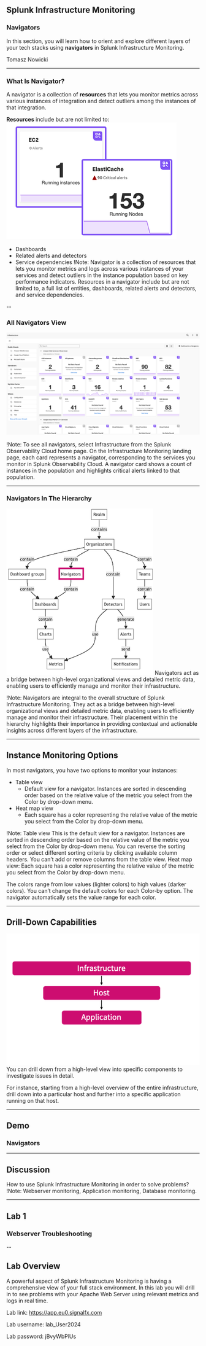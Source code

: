 ## Splunk Infrastructure Monitoring
### Navigators
In this section, you will learn how to orient and explore different layers of your tech stacks using **navigators** in Splunk Infrastructure Monitoring.

Tomasz Nowicki

---

### What Is Navigator?

A navigator is a collection of **resources** that lets you monitor metrics across various instances of integration and detect outliers among the instances of that integration.

**Resources** include but are not limited to:
![](img/navigator.png)

- Dashboards
- Related alerts and detectors
- Service dependencies
!Note:
Navigator is a collection of resources that lets you monitor metrics and logs across various instances of your services and detect outliers in the instance population based on key performance indicators. Resources in a navigator include but are not limited to, a full list of entities, dashboards, related alerts and detectors, and service dependencies.

--

### All Navigators View
![](img/navigators.png)

!Note:
To see all navigators, select Infrastructure from the Splunk Observability Cloud home page.
On the Infrastructure Monitoring landing page, each card represents a navigator, corresponding to the services you monitor in Splunk Observability Cloud. A navigator card shows a count of instances in the population and highlights critical alerts linked to that population.

---

### Navigators In The Hierarchy
![](img/hierarchy.png)
Navigators act as a bridge between high-level organizational views and detailed metric data, enabling users to efficiently manage and monitor their infrastructure.

!Note:
Navigators are integral to the overall structure of Splunk Infrastructure Monitoring. They act as a bridge between high-level organizational views and detailed metric data, enabling users to efficiently manage and monitor their infrastructure. Their placement within the hierarchy highlights their importance in providing contextual and actionable insights across different layers of the infrastructure.

---

## Instance Monitoring Options
In most navigators, you have two options to monitor your instances: 
- Table view
  - Default view for a navigator. Instances are sorted in descending order based on the relative value of the metric you select from the Color by drop-down menu.
- Heat map view
  - Each square has a color representing the relative value of the metric you select from the Color by drop-down menu.

!Note:
Table view
This is the default view for a navigator. Instances are sorted in descending order based on the relative value of the metric you select from the Color by drop-down menu. You can reverse the sorting order or select different sorting criteria by clicking available column headers.
You can’t add or remove columns from the table view. 
Heat map view: Each square has a color representing the relative value of the metric you select from the Color by drop-down menu.

The colors range from low values (lighter colors) to high values (darker colors).
You can’t change the default colors for each Color‑by option.
The navigator automatically sets the value range for each color.

---

## Drill-Down Capabilities
![](img/drilld.png)
You can drill down from a high-level view into specific components to investigate issues in detail. 

For instance, starting from a high-level overview of the entire infrastructure, drill down into a particular host and further into a specific application running on that host.

---

## Demo
### Navigators

---

## Discussion
How to use Splunk Infrastructure Monitoring in order to solve problems?
!Note:
Webserver monitoring, Application monitoring, Database monitoring.

---

## Lab 1
### Webserver Troubleshooting

--

## Lab Overview
A powerful aspect of Splunk Infrastructure Monitoring is having a comprehensive view of your full stack environment. In this lab you will drill in to see problems with your Apache Web Server using relevant metrics and logs in real time.


Lab link: https://app.eu0.signalfx.com

Lab username: lab_User2024

Lab password: jBvyWbPlUs
